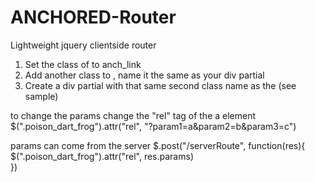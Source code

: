 # ANCHORED-Router
Lightweight jquery clientside router

1) Set the class of <a> to anch_link
2) Add another class to <a>, name it the same as your div partial
3) Create a div partial with that same second class name as the <a> (see sample)

to change the params change the "rel" tag of the a element
$(".poison_dart_frog").attr("rel", "?param1=a&param2=b&param3=c")

params can come from the server
$.post("/serverRoute", function(res){
  $(".poison_dart_frog").attr("rel", res.params)	
})
